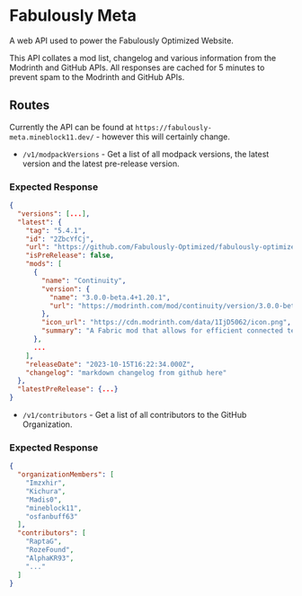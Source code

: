 # Fabulously Meta

A web API used to power the Fabulously Optimized Website.

This API collates a mod list, changelog and various information from the Modrinth and GitHub APIs. All responses are cached for 5 minutes to prevent spam to the Modrinth and GitHub APIs.

## Routes

Currently the API can be found at `https://fabulously-meta.mineblock11.dev/` - however this will certainly change.

- `/v1/modpackVersions` - Get a list of all modpack versions, the latest version and the latest pre-release version.

### Expected Response
```json
{
  "versions": [...],
  "latest": {
    "tag": "5.4.1",
    "id": "2ZbcYfCj",
    "url": "https://github.com/Fabulously-Optimized/fabulously-optimized/releases/tag/v5.4.1",
    "isPreRelease": false,
    "mods": [
      {
        "name": "Continuity",
        "version": {
          "name": "3.0.0-beta.4+1.20.1",
          "url": "https://modrinth.com/mod/continuity/version/3.0.0-beta.4+1.20.1"
        },
        "icon_url": "https://cdn.modrinth.com/data/1IjD5062/icon.png",
        "summary": "A Fabric mod that allows for efficient connected textures"
      },
      ...
    ],
    "releaseDate": "2023-10-15T16:22:34.000Z",
    "changelog": "markdown changelog from github here"
  },
  "latestPreRelease": {...}
}
```

- `/v1/contributors` - Get a list of all contributors to the GitHub Organization.

### Expected Response
```json
{
  "organizationMembers": [
    "Imzxhir",
    "Kichura",
    "Madis0",
    "mineblock11",
    "osfanbuff63"
  ],
  "contributors": [
    "RaptaG",
    "RozeFound",
    "AlphaKR93",
    "..."
  ]
}
```